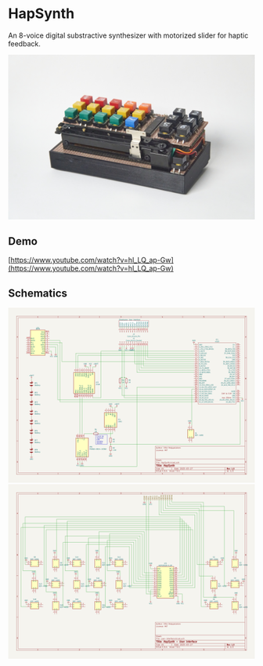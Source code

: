 # HapSynth

An 8-voice digital substractive synthesizer with motorized slider for haptic feedback.

![HapSynth prototype](assets/HapSynth.jpg)

## Demo

[https://www.youtube.com/watch?v=hl_LQ_ap-Gw](https://www.youtube.com/watch?v=hl_LQ_ap-Gw)

## Schematics

![Schematics for the main board](assets/Schematics-1.png)
![Schematics for the user interface](assets/Schematics-2.png)